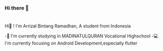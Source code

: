 ### Hi there 👋

<!--
**ArrizalBintangR/ArrizalBintangR** is a ✨ _special_ ✨ repository because its `README.md` (this file) appears on your GitHub profile.

Here are some ideas to get you started:

- 🔭 I’m currently working on ...
- 🌱 I’m currently learning Android Development 
- 👯 I’m looking to collaborate on ...
- 🤔 I’m looking for help with ...
- 💬 Ask me about ...
- 📫 How to reach me: ...
- 😄 Pronouns: ...
- ⚡ Fun fact: ...
-->
<h1><i><b></b></i></h1>
Hi👋 ! I'm Arrizal Bintang Ramadhan, A student from Indonesia

-🔭 I'm currently studying in MADINATULQURAN Vocational Highschool
-💻 I'm currently focusing on Android Development,especially flutter
